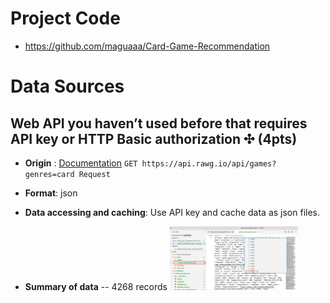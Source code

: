 # Project Code
- https://github.com/maguaaa/Card-Game-Recommendation

# Data Sources
## **Web API you haven’t used before that requires API key or HTTP Basic authorization ✣ (4pts)**
- **Origin** :  [Documentation](https://api.rawg.io/docs/#tag/games) `GET https://api.rawg.io/api/games?genres=card Request`


- **Format**: json

- **Data accessing and caching**: Use API key and cache data as json files.

- **Summary of data**
-- 4268 records
  <img src="./images/Screen Shot 2022-04-14 at 8.08.06 PM.png" alt="Screen Shot 2022-04-14 at 8.08.06 PM" style="zoom: 20%;" />



